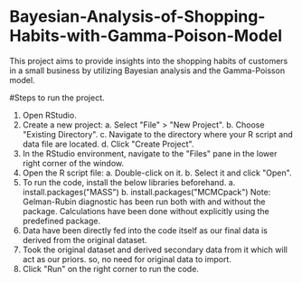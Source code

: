 # Bayesian-Analysis-of-Shopping-Habits-with-Gamma-Poison-Model
This project aims to provide insights into the shopping habits of customers in a small business by utilizing Bayesian analysis and the Gamma-Poisson model.

#Steps to run the project.

1. Open RStudio.
2. Create a new project:
    a. Select "File" > "New Project".
    b. Choose "Existing Directory".
    c. Navigate to the directory where your R script and data file are located.
    d. Click "Create Project".
3. In the RStudio environment, navigate to the "Files" pane in the lower right corner of the window.
4. Open the R script file:
    a. Double-click on it.
    b. Select it and click "Open".
5. To run the code, install the below libraries beforehand.
    a. install.packages("MASS")
    b. install.packages("MCMCpack")
  Note: Gelman-Rubin diagnostic has been run both with and without the package. Calculations have been done without explicitly using
        the predefined package.
6. Data have been directly fed into the code itself as our final data is derived from the original dataset.
7. Took the original dataset and derived secondary data from it which will act as our priors. so, no need for original data to import.
8. Click "Run" on the right corner to run the code.
